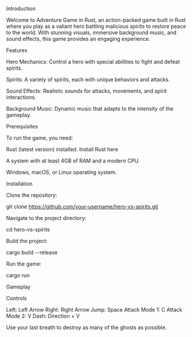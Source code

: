 Introduction

Welcome to Adventure Game in Rust, an action-packed game built in Rust where you play as a valiant hero battling malicious spirits to restore peace to the world. With stunning visuals, immersive background music, and sound effects, this game provides an engaging experience.

Features

Hero Mechanics: Control a hero with special abilities to fight and defeat spirits.

Spirits: A variety of spirits, each with unique behaviors and attacks.

Sound Effects: Realistic sounds for attacks, movements, and spirit interactions.

Background Music: Dynamic music that adapts to the intensity of the gameplay.

Prerequisites

To run the game, you need:

Rust (latest version) installed. Install Rust here

A system with at least 4GB of RAM and a modern CPU.

Windows, macOS, or Linux operating system.

Installation

Clone the repository:

git clone https://github.com/your-username/hero-vs-spirits.git

Navigate to the project directory:

cd hero-vs-spirits

Build the project:

cargo build --release

Run the game:

cargo run

Gameplay

Controls

Left: Left Arrow
Right: Right Arrow
Jump: Space
Attack Mode 1: C
Attack Mode 2: V
Dash: Direction + V

Use your last breath to destroy as many of the ghosts as possible.
